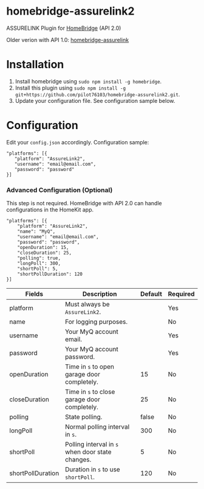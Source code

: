 # homebridge-assurelink2
ASSURELINK Plugin for [HomeBridge](https://github.com/nfarina/homebridge) (API 2.0)

Older verion with API 1.0: [homebridge-assurelink](https://github.com/tekuonline/homebridge-assurelink)

# Installation
1. Install homebridge using `sudo npm install -g homebridge`.
2. Install this plugin using `sudo npm install -g git+https://github.com/pilot76103/homebridge-assurelink2.git`.
3. Update your configuration file. See configuration sample below.

# Configuration
Edit your `config.json` accordingly. Configuration sample:
 ```
"platforms": [{
    "platform": "AssureLink2",
    "username": "email@email.com",
    "password": "password"
}]
```

### Advanced Configuration (Optional)
This step is not required. HomeBridge with API 2.0 can handle configurations in the HomeKit app.
```
"platforms": [{
    "platform": "AssureLink2",
    "name": "MyQ",
    "username": "email@email.com",
    "password": "password",
    "openDuration": 15,
    "closeDuration": 25,
    "polling": true,
    "longPoll": 300,
    "shortPoll": 5,
    "shortPollDuration": 120
}]

```

| Fields            | Description                                      | Default | Required |
|-------------------|--------------------------------------------------|---------|----------|
| platform          | Must always be `AssureLink2`.                    |         | Yes      |
| name              | For logging purposes.                            |         | No       |
| username          | Your MyQ account email.                          |         | Yes      |
| password          | Your MyQ account password.                       |         | Yes      |
| openDuration      | Time in `s` to open garage door completely.      | 15      | No       |
| closeDuration     | Time in `s` to close garage door completely.     | 25      | No       |
| polling           | State polling.                                   | false   | No       |
| longPoll          | Normal polling interval in `s`.                  | 300     | No       |
| shortPoll         | Polling interval in `s` when door state changes. | 5       | No       |
| shortPollDuration | Duration in `s` to use `shortPoll`.              | 120     | No       |
